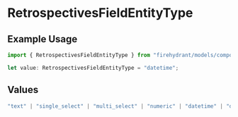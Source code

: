 # RetrospectivesFieldEntityType

## Example Usage

```typescript
import { RetrospectivesFieldEntityType } from "firehydrant/models/components";

let value: RetrospectivesFieldEntityType = "datetime";
```

## Values

```typescript
"text" | "single_select" | "multi_select" | "numeric" | "datetime" | "dynamic_input_group" | "markdown" | "markdown_text"
```